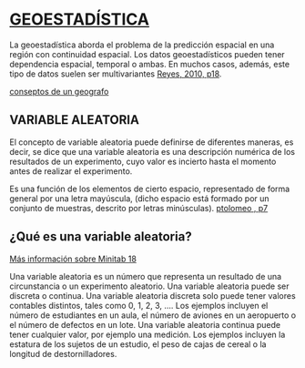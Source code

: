 # [GEOESTADÍSTICA](https://github.com/HWMuyulema/Curso-R_project/blob/master/docs/geoestadistica.pdf)

La geoestadística aborda el problema de la predicción espacial en una región con continuidad espacial. Los datos geoestadísticos pueden tener dependencia espacial, temporal o ambas. En muchos casos, además, este tipo de datos suelen ser multivariantes [Reyes, 2010, p18](http://bdigital.unal.edu.co/6329/1/1832260.2011.pdf).

[conseptos de un geografo](https://acolita.com/geoestadistica-interpolacion-con-kriging/)

## VARIABLE ALEATORIA 


El concepto de variable aleatoria puede definirse de diferentes maneras, es decir, se dice que una variable aleatoria es una descripción numérica de los resultados de un experimento, cuyo valor es
incierto hasta el momento antes de realizar el experimento. 

Es una función de los elementos de cierto espacio, representado de forma general por una letra mayúscula, (dicho espacio está formado
por un conjunto de muestras, descrito por letras minúsculas). [ptolomeo , p7](http://www.ptolomeo.unam.mx:8080/xmlui/bitstream/handle/132.248.52.100/861/A5.pdf?sequence=5) 

## ¿Qué es una variable aleatoria?
[Más información sobre Minitab 18 ](https://support.minitab.com/es-mx/minitab/18/help-and-how-to/probability-distributions-and-random-data/supporting-topics/data/random-variable/)


Una variable aleatoria es un número que representa un resultado de una circunstancia o un experimento aleatorio. Una variable aleatoria puede ser discreta o continua. Una variable aleatoria discreta solo puede tener valores contables distintos, tales como 0, 1, 2, 3, …. Los ejemplos incluyen el número de estudiantes en un aula, el número de aviones en un aeropuerto o el número de defectos en un lote. Una variable aleatoria continua puede tener cualquier valor, por ejemplo una medición. Los ejemplos incluyen la estatura de los sujetos de un estudio, el peso de cajas de cereal o la longitud de destornilladores.

